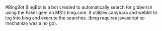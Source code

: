 #BingBot
BingBot is a bot created to automatically search for gibberish using the Faker gem on MS's bing.com.
It utilizes capybara and webkit to log into bing and execute the searches. 
(bing requires javascript so mechanize was a no go).

